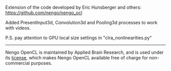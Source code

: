 Extension of the code developed by Eric Hunsberger and others: https://github.com/nengo/nengo_ocl

Added PresentInput3d, Convolution3d and Pooling3d processes to work with videos.

P.S. pay attention to GPU local size settings in "clra_nonlinearities.py"

----

Nengo OpenCL is maintained by Applied Brain Research,
and is used under its [license](LICENSE.rst),
which makes Nengo OpenCL available free of charge for non-commercial purposes.
